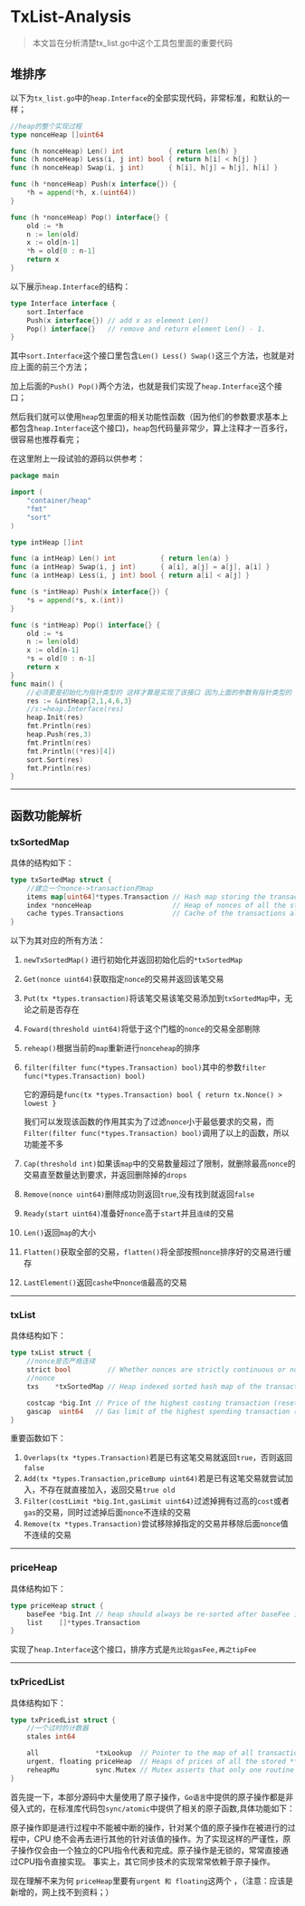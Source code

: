 # TxList-Analysis

> 本文旨在分析清楚tx_list.go中这个工具包里面的重要代码

## 堆排序

以下为`tx_list.go`中的`heap.Interface`的全部实现代码，非常标准，和默认的一样；

```go
//heap的整个实现过程
type nonceHeap []uint64

func (h nonceHeap) Len() int           { return len(h) }
func (h nonceHeap) Less(i, j int) bool { return h[i] < h[j] }
func (h nonceHeap) Swap(i, j int)      { h[i], h[j] = h[j], h[i] }

func (h *nonceHeap) Push(x interface{}) {
	*h = append(*h, x.(uint64))
}

func (h *nonceHeap) Pop() interface{} {
	old := *h
	n := len(old)
	x := old[n-1]
	*h = old[0 : n-1]
	return x
}
```

以下展示`heap.Interface`的结构：

```go
type Interface interface {
    sort.Interface
    Push(x interface{}) // add x as element Len()
    Pop() interface{}   // remove and return element Len() - 1.
}
```

其中`sort.Interface`这个接口里包含`Len() Less() Swap()`这三个方法，也就是对应上面的前三个方法；

加上后面的`Push() Pop()`两个方法，也就是我们实现了`heap.Interface`这个接口；

然后我们就可以使用`heap`包里面的相关功能性函数（因为他们的参数要求基本上都包含`heap.Interface`这个接口)，`heap`包代码量非常少，算上注释才一百多行，很容易也推荐看完；

在这里附上一段试验的源码以供参考：

```go
package main

import (
	"container/heap"
	"fmt"
	"sort"
)

type intHeap []int

func (a intHeap) Len() int           { return len(a) }
func (a intHeap) Swap(i, j int)      { a[i], a[j] = a[j], a[i] }
func (a intHeap) Less(i, j int) bool { return a[i] < a[j] }

func (s *intHeap) Push(x interface{}) {
	*s = append(*s, x.(int))
}

func (s *intHeap) Pop() interface{} {
	old := *s
	n := len(old)
	x := old[n-1]
	*s = old[0 : n-1]
	return x
}
func main() {
	//必须要是初始化为指针类型的 这样才算是实现了该接口 因为上面的参数有指针类型的
	res := &intHeap{2,1,4,6,3}
	//s:=heap.Interface(res)
	heap.Init(res)
	fmt.Println(res)
	heap.Push(res,3)
	fmt.Println(res)
	fmt.Println((*res)[4])
	sort.Sort(res)
	fmt.Println(res)
}
```

---

## 函数功能解析

### txSortedMap

具体的结构如下：

```go
type txSortedMap struct {
	//建立一个nonce->transaction的map
	items map[uint64]*types.Transaction // Hash map storing the transaction data
	index *nonceHeap                    // Heap of nonces of all the stored transactions (non-strict mode)
	cache types.Transactions            // Cache of the transactions already sorted
}
```

以下为其对应的所有方法：

1. `newTxSortedMap()`  进行初始化并返回初始化后的`*txSortedMap`

2. `Get(nonce uint64)`获取指定`nonce`的交易并返回该笔交易

3. `Put(tx *types.transaction)`将该笔交易该笔交易添加到`txSortedMap`中，无论之前是否存在

4. `Foward(threshold uint64)`将低于这个门槛的`nonce`的交易全部剔除

5. `reheap()`根据当前的`map`重新进行`nonceheap`的排序

6. `filter(filter func(*types.Transaction) bool)`其中的参数`filter func(*types.Transaction) bool)`

   它的源码是`func(tx *types.Transaction) bool { return tx.Nonce() > lowest }`

   我们可以发现该函数的作用其实为了过滤`nonce`小于最低要求的交易，而`Filter(filter func(*types.Transaction) bool)`调用了以上的函数，所以功能差不多

7. `Cap(threshold int)`如果该`map`中的交易数量超过了限制，就删除最高`nonce`的交易直至数量达到要求，并返回删除掉的`drops`

8. `Remove(nonce uint64)`删除成功则返回`true`,没有找到就返回`false`

9. `Ready(start uint64)`准备好`nonce`高于`start`并且`连续`的交易

10. `Len()`返回`map`的大小

11. `Flatten()`获取全部的交易，`flatten()`将全部按照`nonce`排序好的交易进行缓存

12. `LastElement()`返回`cashe`中`nonce值`最高的交易

---

### txList

具体结构如下：

```go
type txList struct {
    //nonce是否严格连续
	strict bool         // Whether nonces are strictly continuous or not
	//nonce
    txs    *txSortedMap // Heap indexed sorted hash map of the transactions

	costcap *big.Int // Price of the highest costing transaction (reset only if exceeds balance)
	gascap  uint64   // Gas limit of the highest spending transaction (reset only if exceeds block limit)
}
```

重要函数如下：

1. `Overlaps(tx *types.Transaction)`若是已有这笔交易就返回`true`，否则返回`false`
2. `Add(tx *types.Transaction,priceBump uint64)`若是已有这笔交易就尝试加入，不存在就直接加入，返回交易`true old`
3. `Filter(costLimit *big.Int,gasLimit uint64)`过滤掉拥有过高的`cost`或者`gas`的交易，同时过滤掉后面`nonce`不连续的交易
4. `Remove(tx *types.Transaction)`尝试移除掉指定的交易并移除后面`nonce`值不连续的交易

---

### priceHeap

具体结构如下：

```go
type priceHeap struct {
	baseFee *big.Int // heap should always be re-sorted after baseFee is changed
	list    []*types.Transaction
}
```

实现了`heap.Interface`这个接口，排序方式是`先比较gasFee,再之tipFee`

---

### txPricedList

具体结构如下：

```go
type txPricedList struct {
    //一个过时的计数器
	stales int64

	all              *txLookup  // Pointer to the map of all transactions
	urgent, floating priceHeap  // Heaps of prices of all the stored **remote** transactions
	reheapMu         sync.Mutex // Mutex asserts that only one routine is reheaping the list
}
```

首先提一下，本部分源码中大量使用了原子操作，`Go语言`中提供的原子操作都是非侵入式的，在标准库代码包`sync/atomic`中提供了相关的原子函数,具体功能如下：

原子操作即是进行过程中不能被中断的操作，针对某个值的原子操作在被进行的过程中，CPU 绝不会再去进行其他的针对该值的操作。为了实现这样的严谨性，原子操作仅会由一个独立的CPU指令代表和完成。原子操作是无锁的，常常直接通过CPU指令直接实现。 事实上，其它同步技术的实现常常依赖于原子操作。





现在理解不来为何 `priceHeap`里要有`urgent 和 floating`这两个 ，（注意：应该是新增的，网上找不到资料；）

